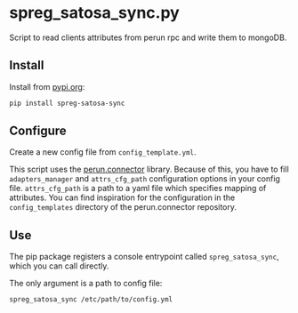 # spreg_satosa_sync.py

Script to read clients attributes from perun rpc and write them to mongoDB.

## Install

Install from [pypi.org](https://pypi.org/project/spreg-satosa-sync/):

```sh
pip install spreg-satosa-sync
```

## Configure

Create a new config file from `config_template.yml`.

This script uses the [perun.connector](https://pypi.org/project/perun.connector/) library. Because of this, you have to
fill `adapters_manager` and `attrs_cfg_path` configuration options in your config file.
`attrs_cfg_path` is a path to a yaml file which specifies mapping of attributes.
You can find inspiration for the configuration in the `config_templates` directory of the perun.connector repository.

## Use

The pip package registers a console entrypoint called `spreg_satosa_sync`, which you can call directly.

The only argument is a path to config file:

```
spreg_satosa_sync /etc/path/to/config.yml
```
